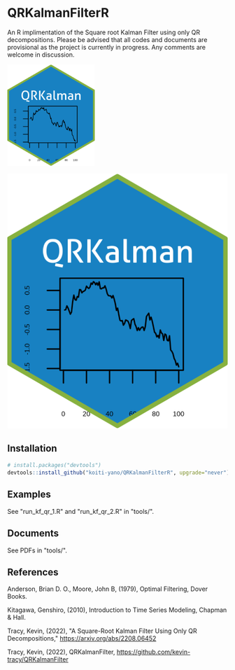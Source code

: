 # QRKalmanFilterR
An R implimentation of the Square root Kalman Filter using only QR decompositions. Please be advised that all codes and documents are provisional as the project is currently in progress. Any comments are welcome in discussion.


<img src="/tools/hex_QRKalman.png" width="200">

![Test Image 3](/tools/hex_QRKalman.png) 

## Installation
```R
# install.packages("devtools")
devtools::install_github("koiti-yano/QRKalmanFilterR", upgrade="never")
```

## Examples

See "run_kf_qr_1.R" and "run_kf_qr_2.R" in "tools/".

## Documents

See PDFs in "tools/".

## References
Anderson, Brian D. O., Moore, John B, (1979), Optimal Filtering, Dover Books.

Kitagawa, Genshiro, (2010), Introduction to Time Series Modeling, Chapman & Hall.

Tracy, Kevin, (2022), "A Square-Root Kalman Filter Using Only QR Decompositions," https://arxiv.org/abs/2208.06452

Tracy, Kevin, (2022), QRKalmanFilter, 
https://github.com/kevin-tracy/QRKalmanFilter
